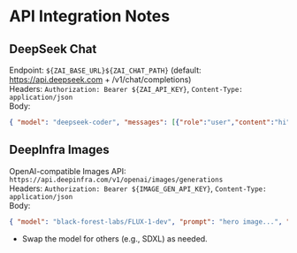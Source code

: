 # API Integration Notes

## DeepSeek Chat
Endpoint: `${ZAI_BASE_URL}${ZAI_CHAT_PATH}` (default: https://api.deepseek.com + /v1/chat/completions)  
Headers: `Authorization: Bearer ${ZAI_API_KEY}`, `Content-Type: application/json`  
Body:
```json
{ "model": "deepseek-coder", "messages": [{"role":"user","content":"hi"}] }
```

## DeepInfra Images
OpenAI-compatible Images API: `https://api.deepinfra.com/v1/openai/images/generations`  
Headers: `Authorization: Bearer ${IMAGE_GEN_API_KEY}`, `Content-Type: application/json`  
Body:
```json
{ "model": "black-forest-labs/FLUX-1-dev", "prompt": "hero image...", "size": "1024x576" }
```
- Swap the model for others (e.g., SDXL) as needed.
